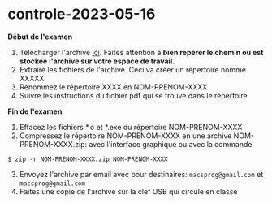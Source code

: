 # controle-2023-05-16

**Début de l'examen**

1. Télécharger l'archive [ici](https://duckduckgo.com). Faites attention à **bien repérer le chemin où est stockée l'archive sur votre espace de travail.**
2. Extraire les fichiers de l'archive. Ceci va créer un répertoire nommé XXXXX
3. Renommez le répertoire XXXX en NOM-PRENOM-XXXX
4. Suivre les instructions du fichier pdf qui se trouve dans le répertoire

**Fin de l'examen**

1. Effacez les fichiers *.o et *.exe du répertoire NOM-PRENOM-XXXX
2. Compressez le répertoire NOM-PRENOM-XXXX en une archive NOM-PRENOM-XXXX.zip: avec l'interface graphique ou avec la commande
```
$ zip -r NOM-PRENOM-XXXX.zip NOM-PRENOM-XXXX
```
3. Envoyez l'archive par email avec pour destinaires: `macsprog@gmail.com` et `macsprog@gmail.com`
4. Faites une copie de l'archive sur la clef USB qui circule en classe
